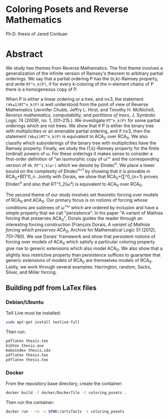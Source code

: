 # Coloring Posets and Reverse Mathematics
Ph.D. thesis of Jared Corduan

# Abstract

We study two themes from Reverse Mathematics.
The first theme involves a generalization of the infinite version of
Ramsey's theorem to arbitrary partial orderings.
We say that a partial ordering P has the (n,k)-Ramsey property, and write `RT^n_k(P)`,
if for every k-coloring of the n-element chains of P there is a homogeneous copy of P.

When P is either a linear ordering or a tree, and n≥3, the statement
`(∀k≥1)RT^n_k(P)` is well understood
from the point of view of Reverse Mathematics (Jennifer Chubb, Jeffry L. Hirst, and Timothy H. McNicholl, _Reverse mathematics, computability, and partitions of trees_, J. Symbolic Logic 74 (2009), no. 1, 201–215.).
We investigate `RT^n_k(P)` for some partial orderings which are not trees.
We show that if P is either the binary tree with multiplicities
or an amenable partial ordering, and if n≥3,
then the statement `(∀k≥1)RT^n_k(P)`
is equivalent to ACA<sub>0</sub> over RCA<sub>0</sub>.
We also classify which suborderings of
the binary tree with multiplicities have the Ramsey property.
Finally, we study the (1,k)-Ramsey property for the finite (ordinal) powers of ω.
For these orderings it makes sense to consider a first-order definition
of "an isomorphic copy of ωⁿ" and the corresponding version of
`∀k RT^1_k(ωⁿ)`
which we denote by EIndec<sup>n</sup>.
We place a lower bound on the complexity of EIndec<sup>n+1</sup> by showing that it
is provable in RCA<sub>0</sub>+B∏^0_n.
Jointly with Dorais, we show that RCA<sub>0</sub>+I∑^0_{n+1} proves EIndec<sup>n</sup>
and also that RT^1_2(ω³) is equivalent to ACA<sub>0</sub> over RCA<sub>0</sub>.

The second theme of our study involves set theoretic forcing over
models of RCA<sub>0</sub> and ACA<sub>0</sub>.
Our primary focus is on notions of forcing whose conditions are
subtrees of ω<sup><ω</sup> which are ordered by inclusion and have a simple property
that we call "persistence".
In his paper "A variant of Mathias forcing that
preserves ACA<sub>0</sub>", Dorais guides the reader through an
interesting forcing construction (François Dorais, _A variant of Mathias forcing which preserves ACA<sub>0</sub>_, Archive for Mathematical Logic 51 (2012), 751–780).
We use Dorais' framework and show that persistent notions of forcing
over models of ACA<sub>0</sub> which satisfy a particular coloring property
give rise to generic extensions which also model ACA<sub>0</sub>.
We also show that a slightly less restrictive property than persistence
suffices to guarantee that generic extensions of models of RCA<sub>0</sub>
are themselves models of RCA<sub>0</sub>.
Lastly, we work through several examples:
Harrington, random, Sacks, Silver, and Miller forcing.

## Building pdf from LaTex files

### Debian/Ubuntu

TeX Live must be installed:
```bash
sudo apt-get install texlive-full
```

Then run:
```bash
pdflatex thesis.tex
bibtex thesis.aux
makeindex thesis.idx
pdflatex thesis.tex
pdflatex thesis.tex
```

### Docker

From the repository base directory, create the container:
```bash
docker build -f docker/Dockerfile -t coloring_posets .
```
Then run the container:
```bash
docker run --rm -v $PWD:/artifacts -t coloring_posets
```
